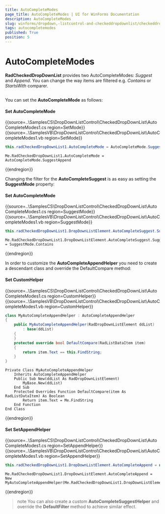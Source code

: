 ```yaml
---
title: AutoCompleteModes
page_title: AutoCompleteModes | UI for WinForms Documentation
description: AutoCompleteModes
slug: winforms/dropdown,-listcontrol-and-checkeddropdownlist/checkeddropdownlist/autocompletemodes
tags: autocompletemodes
published: True
position: 5
---
```


# AutoCompleteModes
 
__RadCheckedDropDownList__ provides two AutoCompleteModes: *Suggest* and *Append*. You can change the way items are filtered e.g. *Contains* or *StartsWith* comparer.
      

## 

You can set the __AutoCompleteMode__ as follows:

#### Set AutoCompleteMode 
 
{{source=..\SamplesCS\DropDownListControl\CheckedDropDownList\AutoCompleteModes1.cs region=SetMode}} 
{{source=..\SamplesVB\DropDownListControl\CheckedDropDownList\AutoCompleteModes1.vb region=SetMode}} 

````C#
this.radCheckedDropDownList1.AutoCompleteMode = AutoCompleteMode.SuggestAppend;

````
````VB.NET
Me.RadCheckedDropDownList1.AutoCompleteMode = AutoCompleteMode.SuggestAppend

````

{{endregion}} 




Changing the filter for the __AutoCompleteSuggest__ is as easy as setting the __SuggestMode__ property:

#### Set AutoCompleteMode 

{{source=..\SamplesCS\DropDownListControl\CheckedDropDownList\AutoCompleteModes1.cs region=SuggestMode}} 
{{source=..\SamplesVB\DropDownListControl\CheckedDropDownList\AutoCompleteModes1.vb region=SuggestMode}} 

````C#
this.radCheckedDropDownList1.DropDownListElement.AutoCompleteSuggest.SuggestMode = SuggestMode.Contains;

````
````VB.NET
Me.RadCheckedDropDownList1.DropDownListElement.AutoCompleteSuggest.SuggestMode = SuggestMode.Contains

````

{{endregion}} 
 
In order to customize the __AutoCompleteAppendHelper__ you need to create a descendant class and override the DefaultCompare method:

#### Set CustomHelper 

{{source=..\SamplesCS\DropDownListControl\CheckedDropDownList\AutoCompleteModes1.cs region=CustomHelper}} 
{{source=..\SamplesVB\DropDownListControl\CheckedDropDownList\AutoCompleteModes1.vb region=CustomHelper}} 

````C#
class MyAutoCompleteAppendHelper : AutoCompleteAppendHelper
{
    public MyAutoCompleteAppendHelper(RadDropDownListElement ddList)
        : base(ddList)
    {
    }
    protected override bool DefaultCompare(RadListDataItem item)
    {
        return item.Text == this.FindString;
    }
}

````
````VB.NET
Private Class MyAutoCompleteAppendHelper
    Inherits AutoCompleteAppendHelper
    Public Sub New(ddList As RadDropDownListElement)
        MyBase.New(ddList)
    End Sub
    Protected Overrides Function DefaultCompare(item As RadListDataItem) As Boolean
        Return item.Text = Me.FindString
    End Function
End Class

````

{{endregion}} 


#### Set SetAppendHelper 
 

{{source=..\SamplesCS\DropDownListControl\CheckedDropDownList\AutoCompleteModes1.cs region=SetAppendHelper}} 
{{source=..\SamplesVB\DropDownListControl\CheckedDropDownList\AutoCompleteModes1.vb region=SetAppendHelper}} 

````C#
this.radCheckedDropDownList1.DropDownListElement.AutoCompleteAppend = new MyAutoCompleteAppendHelper(this.radCheckedDropDownList1.DropDownListElement);

````
````VB.NET
Me.RadCheckedDropDownList1.DropDownListElement.AutoCompleteAppend = New MyAutoCompleteAppendHelper(Me.RadCheckedDropDownList1.DropDownListElement)

````

{{endregion}} 
 
>note You can also create a custom __AutoCompleteSuggestHelper__ and override the __DefaultFilter__ method to achieve similar effect.
>

